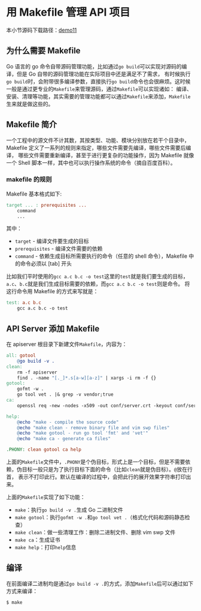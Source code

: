 # 用 Makefile 管理 API 项目
本小节源码下载路径：[demo11](https://github.com/lexkong/apiserver_demos/tree/master/demo11)

## 为什么需要 Makefile
Go 语言的 go 命令自带源码管理功能，比如通过`go build`可以实现对源码的编译，但是 Go 自带的源码管理功能在实际项目中还是满足不了需求，
有时候执行`go build`时，会附带很多编译参数，直接执行`go build`命令也会很麻烦。这时候一般是通过更专业的`Makefile`来管理源码，通过`Makefile`可以实现诸如：
编译、安装、清理等功能，其实需要的管理功能都可以通过`Makefile`来添加，`Makefile`生来就是做这些的。


## Makefile 简介
一个工程中的源文件不计其数，其按类型、功能、模块分别放在若干个目录中，Makefile 定义了一系列的规则来指定，哪些文件需要先编译，哪些文件需要后编译，
哪些文件需要重新编译，甚至于进行更复杂的功能操作，因为 Makefile 就像一个 Shell 脚本一样，其中也可以执行操作系统的命令（摘自百度百科）。

### makefile 的规则

Makefile 基本格式如下:
```makefile
target ... : prerequisites ...
    command
    ...
```
其中：

- `target` - 编译文件要生成的目标
- `prerequisites` - 编译文件需要的依赖
- `command` - 依赖生成目标所需要执行的命令（任意的 shell 命令），Makefile 中的命令必须以 [tab] 开头

比如我们平时使用的`gcc a.c b.c -o test`这里的`test`就是我们要生成的目标，`a.c`、`b.c`就是我们生成目标需要的依赖，而`gcc a.c b.c -o test`则是命令。
将这行命令用 Makefile 的方式来写就是：
```makefile
test: a.c b.c
    gcc a.c b.c -o test
```

## API Server 添加 Makefile
在 apiserver 根目录下新建文件`Makefile`，内容为：
```makefile
all: gotool
	@go build -v .
clean:
	rm -f apiserver
	find . -name "[._]*.s[a-w][a-z]" | xargs -i rm -f {}
gotool:
	gofmt -w .
	go tool vet . |& grep -v vendor;true
ca:
	openssl req -new -nodes -x509 -out conf/server.crt -keyout conf/server.key -days 3650 -subj "/C=DE/ST=NRW/L=Earth/O=Random Company/OU=IT/CN=127.0.0.1/emailAddress=xxxxx@qq.com"

help:
	@echo "make - compile the source code"
	@echo "make clean - remove binary file and vim swp files"
	@echo "make gotool - run go tool 'fmt' and 'vet'"
	@echo "make ca - generate ca files"

.PHONY: clean gotool ca help
```

上面的`Makefile`文件中，`.PHONY`是个伪目标，形式上是一个目标，但是不需要依赖，伪目标一般只是为了执行目标下面的命令（比如`clean`就是伪目标）。`@`放在行首，
表示不打印此行。默认在编译的过程中，会把此行的展开效果字符串打印出来。

上面的`Makefile`实现了如下功能：

- `make`：执行`go build -v .`生成 Go 二进制文件
- `make gotool`：执行`gofmt -w .`和`go tool vet .`（格式化代码和源码静态检查）
- `make clean`：做一些清理工作：删除二进制文件、删除 vim swp 文件
- `make ca`：生成证书
- `make help`：打印`help`信息

## 编译
在前面编译二进制均是通过`go build -v .`的方式，添加`Makefile`后可以通过如下方式来编译：
```bash
$ make
```
